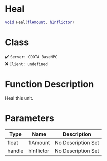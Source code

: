 # Heal
```lua
void Heal(flAmount, hInflictor)
```
# Class
✔️ `Server: CDOTA_BaseNPC`  
❌ `Client: undefined`  

# Function Description
Heal this unit.
# Parameters
Type|Name|Description
--|--|--
float|flAmount|No Description Set
handle|hInflictor|No Description Set
